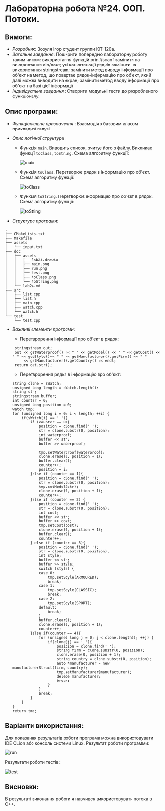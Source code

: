 ﻿# Лабораторна робота №24. ООП. Потоки.
## Вимоги:
* *Розробник*: Зозуля Ігор студент группи КІТ-120а.
* *Загальне завдання*: Поширити попередню лабораторну роботу таким чином: використання функцій printf/scanf замінити на використання cin/cout; усі конкатенації рядків замінити на використання stringstream; замінити метод виводу інформації про об'єкт на метод, що повертає рядок-інформацію про об'єкт, який далі можна виводити на екран; замінити метод вводу інформації про об'єкт на базі цієї інформації  
* *Індивідуальне завдання* : Створити модульні тести до розробленого функціоналу.
    
## Опис програми:
* *Функціональне призначення* : Взаємодія з базовим класом прикладної галузі.

* *Опис логічної структури* :
    * Функція `main`. Виводить список, зчитує його з файлу. Викликає функції `toClass`, `toString`. Схема алгоритму функції:

      ![main](assets/main.png)

    * Функція `toClass`. Перетворює рядок в інформацію про об'єкт. Схема алгоритму функції:

      ![toClass](assets/toClass.png)

    * Функція `toString`. Перетворює інформацію про об'єкт в рядок. Схема алгоритму функції:

      ![toString](assets/toString.png)
    

* *Структура програми*:
```
.
├── CMakeLists.txt
├── Makefile
├── assets
│   └── input.txt
├── doc
│   ├── assets
│   │   ├── lab24.drawio
│   │   ├── main.png
│   │   ├── run.png
│   │   ├── test.png
│   │   ├── toClass.png
│   │   └── toString.png
│   └── lab24.md
├── src
│   ├── list.cpp
│   ├── list.h
│   ├── main.cpp
│   ├── watch.cpp
│   └── watch.h
└── test
    └── test.cpp
```
* *Важливі елементи програми*:
    * Перетврорення інформації про об'єкт в рядок:

   ```
    stringstream out;
	out << getWaterproof() << " " << getModel() << " " << getCost() << " " << getStyle()<< " " << getManufacturer().getFirm() << " "
	    << getManufacturer().getCountry() << endl;
	return out.str();
   ```
    * Перетврорення рядка в інформацію про об'єкт:

    ```
    string clone = sWatch;
	unsigned long length = sWatch.length();
	string str;
	stringstream buffer;
	int counter = 0;
	unsigned long position = 0;
	watch tmp;
	for (unsigned long i = 0; i < length; ++i) {
		if(sWatch[i] == ' '){
			if (counter == 0){
				position = clone.find(' ');
				str = clone.substr(0, position);
				int waterproof;
				buffer << str;
				buffer >> waterproof;

				tmp.setWaterproof(waterproof);
				clone.erase(0, position + 1);
				buffer.clear();
				counter++;
				position = i;
			}else if (counter == 1){
				position = clone.find(' ');
				str = clone.substr(0, position);
				tmp.setModel(str);
				clone.erase(0, position + 1);
				counter++;
			}else if (counter == 2) {
				position = clone.find(' ');
				str = clone.substr(0, position);
				int cost;
				buffer << str;
				buffer >> cost;
				tmp.setCost(cost);
				clone.erase(0, position + 1);
				buffer.clear();
				counter++;
			} else if (counter == 3){
				position = clone.find(' ');
				str = clone.substr(0, position);
				int style;
				buffer << str;
				buffer >> style;
				switch (style) {
				case 0:
					tmp.setStyle(ARMOURED);
					break;
				case 1:
					tmp.setStyle(CLASSIC);
					break;
				case 2:
					tmp.setStyle(SPORT);
				default:
					break;
				}
				buffer.clear();
				clone.erase(0, position + 1);
				counter++;
			}else if(counter == 4){
				for (unsigned long j = 0; j < clone.length(); ++j) {
					if(clone[j] == ' '){
						position = clone.find(' ');
						string firm = clone.substr(0, position);
						clone.erase(0, position + 1);
						string country = clone.substr(0, position);
						auto *manufacturer = new manufacturerStruct(firm, country);
						tmp.setManufacturer(manufacturer);
						delete manufacturer;
						break;
					}
				}
				break;
			}
		}
	}
	return tmp;
    ```
## Варіанти використання:
Для показання результатів роботи програми можна використовувати IDE CLion або консоль системи Linux. Результат роботи программи:

![run](assets/run.png)

Результати роботи тестів:

![test](assets/test.png)


## Висновки:
В результаті виконання роботи я навчився використовувати потока в C++.